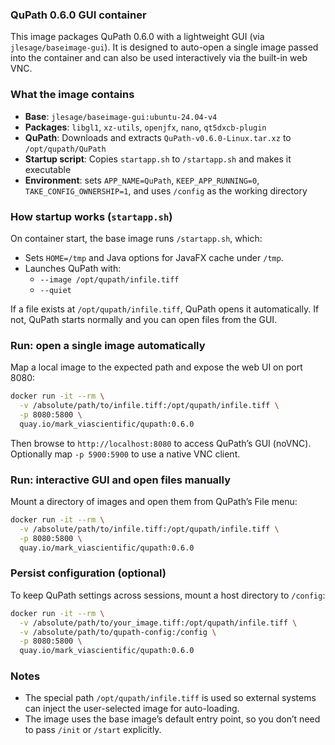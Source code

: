 ### QuPath 0.6.0 GUI container

This image packages QuPath 0.6.0 with a lightweight GUI (via `jlesage/baseimage-gui`). It is designed to auto-open a single image passed into the container and can also be used interactively via the built-in web VNC.

### What the image contains
- **Base**: `jlesage/baseimage-gui:ubuntu-24.04-v4`
- **Packages**: `libgl1`, `xz-utils`, `openjfx`, `nano`, `qt5dxcb-plugin`
- **QuPath**: Downloads and extracts `QuPath-v0.6.0-Linux.tar.xz` to `/opt/qupath/QuPath`
- **Startup script**: Copies `startapp.sh` to `/startapp.sh` and makes it executable
- **Environment**: sets `APP_NAME=QuPath`, `KEEP_APP_RUNNING=0`, `TAKE_CONFIG_OWNERSHIP=1`, and uses `/config` as the working directory

### How startup works (`startapp.sh`)
On container start, the base image runs `/startapp.sh`, which:
- Sets `HOME=/tmp` and Java options for JavaFX cache under `/tmp`.
- Launches QuPath with:
  - `--image /opt/qupath/infile.tiff`
  - `--quiet`

If a file exists at `/opt/qupath/infile.tiff`, QuPath opens it automatically. If not, QuPath starts normally and you can open files from the GUI.

### Run: open a single image automatically
Map a local image to the expected path and expose the web UI on port 8080:

```bash
docker run -it --rm \
  -v /absolute/path/to/infile.tiff:/opt/qupath/infile.tiff \
  -p 8080:5800 \
  quay.io/mark_viascientific/qupath:0.6.0
```

Then browse to `http://localhost:8080` to access QuPath’s GUI (noVNC). Optionally map `-p 5900:5900` to use a native VNC client.

### Run: interactive GUI and open files manually
Mount a directory of images and open them from QuPath’s File menu:

```bash
docker run -it --rm \
  -v /absolute/path/to/infile.tiff:/opt/qupath/infile.tiff \
  -p 8080:5800 \
  quay.io/mark_viascientific/qupath:0.6.0
```

### Persist configuration (optional)
To keep QuPath settings across sessions, mount a host directory to `/config`:

```bash
docker run -it --rm \
  -v /absolute/path/to/your_image.tiff:/opt/qupath/infile.tiff \
  -v /absolute/path/to/qupath-config:/config \
  -p 8080:5800 \
  quay.io/mark_viascientific/qupath:0.6.0
```

### Notes
- The special path `/opt/qupath/infile.tiff` is used so external systems can inject the user-selected image for auto-loading.
- The image uses the base image’s default entry point, so you don’t need to pass `/init` or `/start` explicitly.